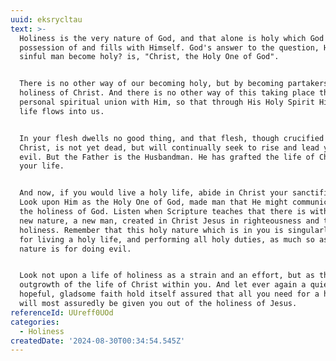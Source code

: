 ```yaml
---
uuid: eksrycltau
text: >-
  Holiness is the very nature of God, and that alone is holy which God takes
  possession of and fills with Himself. God's answer to the question, How could
  sinful man become holy? is, "Christ, the Holy One of God".


  There is no other way of our becoming holy, but by becoming partakers of the
  holiness of Christ. And there is no other way of this taking place than by our
  personal spiritual union with Him, so that through His Holy Spirit His holy
  life flows into us.


  In your flesh dwells no good thing, and that flesh, though crucified with
  Christ, is not yet dead, but will continually seek to rise and lead you to
  evil. But the Father is the Husbandman. He has grafted the life of Christ on
  your life.


  And now, if you would live a holy life, abide in Christ your sanctification.
  Look upon Him as the Holy One of God, made man that He might communicate to us
  the holiness of God. Listen when Scripture teaches that there is within you a
  new nature, a new man, created in Christ Jesus in righteousness and true
  holiness. Remember that this holy nature which is in you is singularly fitted
  for living a holy life, and performing all holy duties, as much so as the old
  nature is for doing evil.


  Look not upon a life of holiness as a strain and an effort, but as the natural
  outgrowth of the life of Christ within you. And let ever again a quiet,
  hopeful, gladsome faith hold itself assured that all you need for a holy life
  will most assuredly be given you out of the holiness of Jesus.
referenceId: UUreff0UOd
categories:
  - Holiness
createdDate: '2024-08-30T00:34:54.545Z'
---
```


